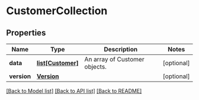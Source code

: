 # CustomerCollection

## Properties
Name | Type | Description | Notes
------------ | ------------- | ------------- | -------------
**data** | [**list[Customer]**](Customer.md) | An array of Customer objects. | [optional] 
**version** | [**Version**](Version.md) |  | [optional] 

[[Back to Model list]](../README.md#documentation-for-models) [[Back to API list]](../README.md#documentation-for-api-endpoints) [[Back to README]](../README.md)


